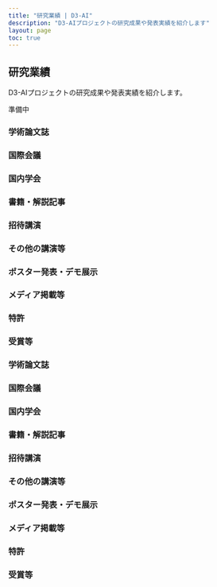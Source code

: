 ```yaml
---
title: "研究業績 | D3-AI"
description: "D3-AIプロジェクトの研究成果や発表実績を紹介します"
layout: page
toc: true
---
```


## 研究業績

D3-AIプロジェクトの研究成果や発表実績を紹介します。

準備中

### 学術論文誌

### 国際会議

### 国内学会

### 書籍・解説記事

### 招待講演

### その他の講演等

### ポスター発表・デモ展示

### メディア掲載等

### 特許

### 受賞等

### 学術論文誌

### 国際会議

### 国内学会

### 書籍・解説記事

### 招待講演

### その他の講演等

### ポスター発表・デモ展示

### メディア掲載等

### 特許

### 受賞等
